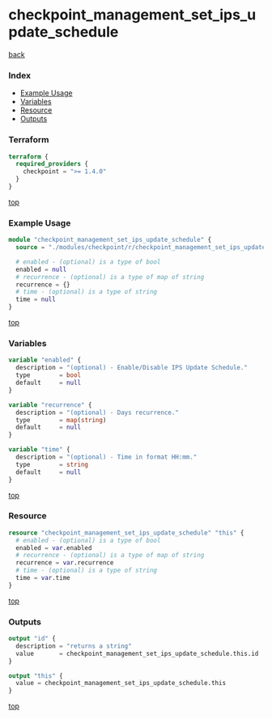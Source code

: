 # checkpoint_management_set_ips_update_schedule

[back](../checkpoint.md)

### Index

- [Example Usage](#example-usage)
- [Variables](#variables)
- [Resource](#resource)
- [Outputs](#outputs)

### Terraform

```terraform
terraform {
  required_providers {
    checkpoint = ">= 1.4.0"
  }
}
```

[top](#index)

### Example Usage

```terraform
module "checkpoint_management_set_ips_update_schedule" {
  source = "./modules/checkpoint/r/checkpoint_management_set_ips_update_schedule"

  # enabled - (optional) is a type of bool
  enabled = null
  # recurrence - (optional) is a type of map of string
  recurrence = {}
  # time - (optional) is a type of string
  time = null
}
```

[top](#index)

### Variables

```terraform
variable "enabled" {
  description = "(optional) - Enable/Disable IPS Update Schedule."
  type        = bool
  default     = null
}

variable "recurrence" {
  description = "(optional) - Days recurrence."
  type        = map(string)
  default     = null
}

variable "time" {
  description = "(optional) - Time in format HH:mm."
  type        = string
  default     = null
}
```

[top](#index)

### Resource

```terraform
resource "checkpoint_management_set_ips_update_schedule" "this" {
  # enabled - (optional) is a type of bool
  enabled = var.enabled
  # recurrence - (optional) is a type of map of string
  recurrence = var.recurrence
  # time - (optional) is a type of string
  time = var.time
}
```

[top](#index)

### Outputs

```terraform
output "id" {
  description = "returns a string"
  value       = checkpoint_management_set_ips_update_schedule.this.id
}

output "this" {
  value = checkpoint_management_set_ips_update_schedule.this
}
```

[top](#index)